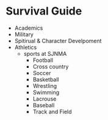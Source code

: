 # Survival Guide
* Academics
* Military
* Spitirual & Character Develpoment
* Athletics
    * sports at SJNMA
        * Football
        * Cross country
        * Soccer
        * Basketball
        * Wrestling
        * Swimming
        * Lacrouse
        * Baseball
        * Track and Field